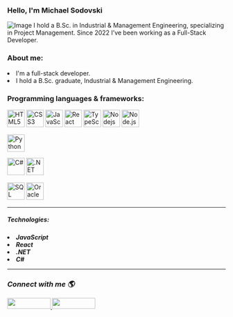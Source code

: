 ### Hello, I'm Michael Sodovski
![Image](https://i.ibb.co/wWF6C2p/Welcome-To-My-Life-Facebook-Cover-Photo.png) 
I hold a B.Sc. in Industrial & Management Engineering, specializing in Project Management. Since 2022 I’ve been working as a Full-Stack Developer.

<h3> About me: </h3>
<li> I'm a full-stack developer.
<li> I hold a B.Sc. graduate, Industrial & Management Engineering.

<h3>  Programming languages & frameworks: </h3>
<p align="left">
  <img src="https://cdn.jsdelivr.net/gh/devicons/devicon/icons/html5/html5-original.svg" alt="HTML5" width="40" height="40"/>
  <img src="https://cdn.jsdelivr.net/gh/devicons/devicon/icons/css3/css3-original.svg" alt="CSS3" width="40" height="40"/>
  <img src="https://cdn.jsdelivr.net/gh/devicons/devicon/icons/javascript/javascript-original.svg" alt="JavaScript" width="40" height="40"/>
  <img src="https://cdn.jsdelivr.net/gh/devicons/devicon/icons/react/react-original.svg" alt="React" width="40" height="40"/>
  <img src="https://cdn.jsdelivr.net/gh/devicons/devicon/icons/typescript/typescript-original.svg" alt="TypeScript" width="40" height="40"/>
  <img src="https://cdn.jsdelivr.net/gh/devicons/devicon/icons/typescript/typescript-original.svg" alt="Nodejs" width="40" height="40"/>
  <img src="https://github.com/MichaelSodovski/svg-icon-library/blob/main/node-js-icon.svg" alt="Node.js" width="40" height="40"/>


</p>


<p align="left"> 
<img src="https://cdn.jsdelivr.net/gh/devicons/devicon/icons/python/python-original.svg" alt="Python" width="40" height="40"/>
</p>

<p align="left"> 
  <img src="https://cdn.jsdelivr.net/gh/devicons/devicon/icons/csharp/csharp-original.svg" alt="C#" width="40" height="40"/>
  <img src="https://cdn.jsdelivr.net/gh/devicons/devicon/icons/dotnetcore/dotnetcore-original.svg" alt=".NET" width="40" height="40"/>
</p>

<p align="left"> 
  <img src="[https://www.svgrepo.com/show/303229/microsoft-sql-server-logo.svg](https://icon.icepanel.io/Technology/svg/Azure-SQL-Database.svg)" alt="SQL" width="40" height="40"/>
  <img src="https://cdn.jsdelivr.net/gh/devicons/devicon/icons/oracle/oracle-original.svg" alt="Oracle" width="40" height="40"/>
</p> 
  

<hr>
<h5> Technologies: <h5>
<li> JavaScript
<li> React
<li> .NET
<li> C#

<hr>                                                                                                                   
<h3> Connect with me 🌎 </h3>
<a href="https://www.linkedin.com/in/michael-sodovski-2563a31a0/">
  <img src="https://asougidigital.com/service/img/publicidad-linkedin/linkedin-logo.png" width="100" height="25"/>
</a>
<a href="https://www.facebook.com/michael.svanidze/">
  <img src="https://upload.wikimedia.org/wikipedia/commons/thumb/7/7c/Facebook_New_Logo_%282015%29.svg/768px-Facebook_New_Logo_%282015%29.svg.png" width="100" height="25" />
</a>


